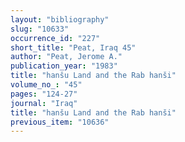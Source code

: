 ```yaml
---
layout: "bibliography"
slug: "10633"
occurrence_id: "227"
short_title: "Peat, Iraq 45"
author: "Peat, Jerome A."
publication_year: "1983"
title: "hanšu Land and the Rab hanši"
volume_no_: "45"
pages: "124-27"
journal: "Iraq"
title: "hanšu Land and the Rab hanši"
previous_item: "10636"
---
```

